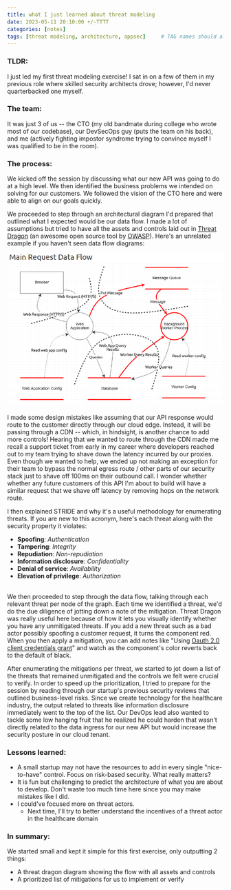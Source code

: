 ```yaml
---
title: what I just learned about threat modeling
date: 2023-05-11 20:10:00 +/-TTTT
categories: [notes]
tags: [threat modeling, architecture, appsec]     # TAG names should always be lowercase
---
```


### TLDR:

I just led my first threat modeling exercise! I sat in on a few of them in my previous role where skilled security architects drove; however, I'd never quarterbacked one myself. 

### The team:
It was just 3 of us -- the CTO (my old bandmate during college who wrote most of our codebase), our DevSecOps guy (puts the team on his back), and me (actively fighting impostor syndrome trying to convince myself I was qualified to be in the room). 

### The process:

We kicked off the session by discussing what our new API was going to do at a high level. We then identified the business problems we intended on solving for our customers. We followed the vision of the CTO here and were able to align on our goals quickly. 

We proceeded to step through an architectural diagram I'd prepared that outlined what I expected would be our data flow. I made a lot of assumptions but tried to have all the assets and controls laid out in [Threat Dragon](https://github.com/OWASP/threat-dragon) (an awesome open source tool by [OWASP](https://owasp.org/)). Here's an unrelated example if you haven't seen data flow diagrams:

![Threat dragon UI](/assets/img/threat_dragon.png)

I made some design mistakes like assuming that our API response would route to the customer directly through our cloud edge. Instead, it will be passing through a CDN -- which, in hindsight, is another chance to add more controls! Hearing that we wanted to route through the CDN made me recall a support ticket from early in my career where developers reached out to my team trying to shave down the latency incurred by our proxies. Even though we wanted to help, we ended up not making an exception for their team to bypass the normal egress route / other parts of our security stack just to shave off 100ms on their outbound call. I wonder whether whether any future customers of this API I'm about to build will have a similar request that we shave off latency by removing hops on the network route. 

I then explained STRIDE and why it's a useful methodology for enumerating threats. If you are new to this acronym, here's each threat along with the security property it violates:
- **Spoofing**: <i>Authentication</i><br>
- **Tampering**: <i>Integrity</i><br>
- **Repudiation**: <i>Non-repudiation</i><br>
- **Information disclosure**: <i>Confidentiality</i><br>
- **Denial of service**: <i>Availability</i><br>
- **Elevation of privilege**: <i>Authorization</i><br><br>

We then proceeded to step through the data flow, talking through each relevant threat per node of the graph. Each time we identified a threat, we'd do the due diligence of jotting down a note of the mitigation. Threat Dragon was really useful here because of how it lets you visually identify whether you have any unmitigated threats. If you add a new threat such as a bad actor possibly spoofing a customer request, it turns the component red. When you then apply a mitigation, you can add notes like "Using [Oauth 2.0 client credentials grant](https://oauth.net/2/grant-types/client-credentials/)" and watch as the component's color reverts back to the default of black.


After enumerating the mitigations per threat, we started to jot down a list of the threats that remained unmitigated and the controls we felt were crucial to verify. In order to speed up the prioritization, I tried to prepare for the session by reading through our startup's previous security reviews that outlined business-level risks. Since we create technology for the healthcare industry, the output related to threats like information disclosure immediately went to the top of the list. Our DevOps lead also wanted to tackle some low hanging fruit that he realized he could harden that wasn't directly related to the data ingress for our new API but would increase the security posture in our cloud tenant. 

### Lessons learned:
- A small startup may not have the resources to add in every single "nice-to-have" control. Focus on risk-based security. What really matters? 
- It is fun but challenging to predict the architecture of what you are about to develop. Don't waste too much time here since you may make mistakes like I did.
- I could've focused more on threat actors.
  - Next time, I'll try to better understand the incentives of a threat actor in the healthcare domain


### In summary:

We started small and kept it simple for this first exercise, only outputting 2 things:
- A threat dragon diagram showing the flow with all assets and controls
- A prioritized list of mitigations for us to implement or verify

